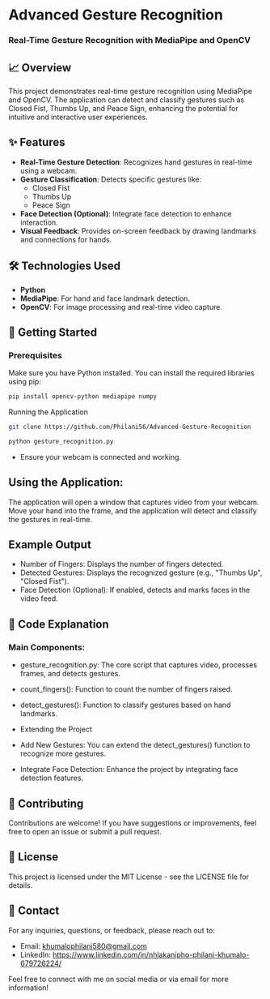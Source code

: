 # Advanced Gesture Recognition

### Real-Time Gesture Recognition with MediaPipe and OpenCV

## 📈 Overview

This project demonstrates real-time gesture recognition using MediaPipe and OpenCV. The application can detect and classify gestures such as Closed Fist, Thumbs Up, and Peace Sign, enhancing the potential for intuitive and interactive user experiences. 

## ✨ Features

- **Real-Time Gesture Detection**: Recognizes hand gestures in real-time using a webcam.
- **Gesture Classification**: Detects specific gestures like:
  - Closed Fist
  - Thumbs Up
  - Peace Sign
- **Face Detection (Optional)**: Integrate face detection to enhance interaction.
- **Visual Feedback**: Provides on-screen feedback by drawing landmarks and connections for hands.

## 🛠️ Technologies Used

- **Python**
- **MediaPipe**: For hand and face landmark detection.
- **OpenCV**: For image processing and real-time video capture.

## 🚀 Getting Started

### Prerequisites

Make sure you have Python installed. You can install the required libraries using pip:

```bash
pip install opencv-python mediapipe numpy
```
Running the Application

```bash
git clone https://github.com/Philani56/Advanced-Gesture-Recognition
```

```bash
python gesture_recognition.py
```
- Ensure your webcam is connected and working.

## Using the Application:

The application will open a window that captures video from your webcam. Move your hand into the frame, and the application will detect and classify the gestures in real-time.

## Example Output

- Number of Fingers: Displays the number of fingers detected.
- Detected Gestures: Displays the recognized gesture (e.g., "Thumbs Up", "Closed Fist").
- Face Detection (Optional): If enabled, detects and marks faces in the video feed.


## 📄 Code Explanation
### Main Components:

- gesture_recognition.py: The core script that captures video, processes frames, and detects gestures.
- count_fingers(): Function to count the number of fingers raised.
- detect_gestures(): Function to classify gestures based on hand landmarks.

- Extending the Project
- Add New Gestures: You can extend the detect_gestures() function to recognize more gestures.
- Integrate Face Detection: Enhance the project by integrating face detection features.

## 🤝 Contributing

Contributions are welcome! If you have suggestions or improvements, feel free to open an issue or submit a pull request.

## 📜 License

This project is licensed under the MIT License - see the LICENSE file for details.

## 📧 Contact

For any inquiries, questions, or feedback, please reach out to:

- Email: khumalophilani580@gmail.com
- LinkedIn: https://www.linkedin.com/in/nhlakanipho-philani-khumalo-679726224/

Feel free to connect with me on social media or via email for more information!














